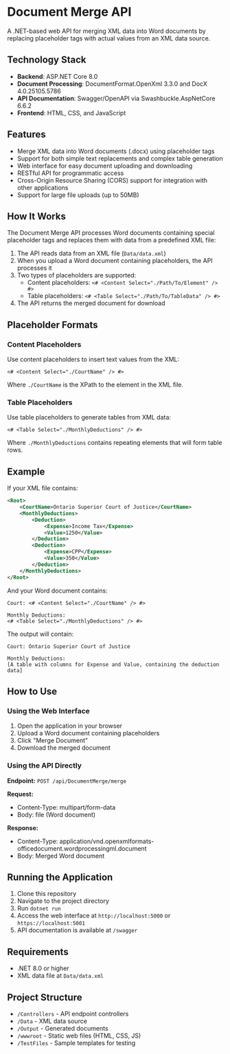 # Document Merge API

A .NET-based web API for merging XML data into Word documents by replacing placeholder tags with actual values from an XML data source.

## Technology Stack

- **Backend**: ASP.NET Core 8.0
- **Document Processing**: DocumentFormat.OpenXml 3.3.0 and DocX 4.0.25105.5786
- **API Documentation**: Swagger/OpenAPI via Swashbuckle.AspNetCore 6.6.2
- **Frontend**: HTML, CSS, and JavaScript

## Features

- Merge XML data into Word documents (.docx) using placeholder tags
- Support for both simple text replacements and complex table generation
- Web interface for easy document uploading and downloading
- RESTful API for programmatic access
- Cross-Origin Resource Sharing (CORS) support for integration with other applications
- Support for large file uploads (up to 50MB)

## How It Works

The Document Merge API processes Word documents containing special placeholder tags and replaces them with data from a predefined XML file:

1. The API reads data from an XML file (`Data/data.xml`)
2. When you upload a Word document containing placeholders, the API processes it
3. Two types of placeholders are supported:
   - Content placeholders: `<# <Content Select="./Path/To/Element" /> #>`
   - Table placeholders: `<# <Table Select="./Path/To/TableData" /> #>`
4. The API returns the merged document for download

## Placeholder Formats

### Content Placeholders

Use content placeholders to insert text values from the XML:

```
<# <Content Select="./CourtName" /> #>
```

Where `./CourtName` is the XPath to the element in the XML file.

### Table Placeholders

Use table placeholders to generate tables from XML data:

```
<# <Table Select="./MonthlyDeductions" /> #>
```

Where `./MonthlyDeductions` contains repeating elements that will form table rows.

## Example

If your XML file contains:
```xml
<Root>
    <CourtName>Ontario Superior Court of Justice</CourtName>
    <MonthlyDeductions>
        <Deduction>
            <Expense>Income Tax</Expense>
            <Value>1250</Value>
        </Deduction>
        <Deduction>
            <Expense>CPP</Expense>
            <Value>350</Value>
        </Deduction>
    </MonthlyDeductions>
</Root>
```

And your Word document contains:
```
Court: <# <Content Select="./CourtName" /> #>

Monthly Deductions:
<# <Table Select="./MonthlyDeductions" /> #>
```

The output will contain:
```
Court: Ontario Superior Court of Justice

Monthly Deductions:
[A table with columns for Expense and Value, containing the deduction data]
```

## How to Use

### Using the Web Interface

1. Open the application in your browser
2. Upload a Word document containing placeholders
3. Click "Merge Document"
4. Download the merged document

### Using the API Directly

**Endpoint:** `POST /api/DocumentMerge/merge`

**Request:**
- Content-Type: multipart/form-data
- Body: file (Word document)

**Response:**
- Content-Type: application/vnd.openxmlformats-officedocument.wordprocessingml.document
- Body: Merged Word document

## Running the Application

1. Clone this repository
2. Navigate to the project directory
3. Run `dotnet run`
4. Access the web interface at `http://localhost:5000` or `https://localhost:5001`
5. API documentation is available at `/swagger`

## Requirements

- .NET 8.0 or higher
- XML data file at `Data/data.xml`

## Project Structure

- `/Controllers` - API endpoint controllers
- `/Data` - XML data source
- `/Output` - Generated documents
- `/wwwroot` - Static web files (HTML, CSS, JS)
- `/TestFiles` - Sample templates for testing 